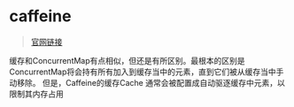 # caffeine

> [官网链接](https://github.com/ben-manes/caffeine/wiki/Home-zh-CN)

缓存和ConcurrentMap有点相似，但还是有所区别。最根本的区别是ConcurrentMap将会持有所有加入到缓存当中的元素，直到它们被从缓存当中手动移除。
但是，Caffeine的缓存Cache 通常会被配置成自动驱逐缓存中元素，以限制其内存占用


